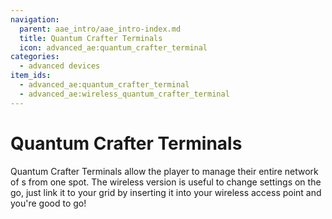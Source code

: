 ```yaml
---
navigation:
  parent: aae_intro/aae_intro-index.md
  title: Quantum Crafter Terminals
  icon: advanced_ae:quantum_crafter_terminal
categories:
  - advanced devices
item_ids:
  - advanced_ae:quantum_crafter_terminal
  - advanced_ae:wireless_quantum_crafter_terminal
---
```


# Quantum Crafter Terminals

<Row gap="20">
<ItemImage id="advanced_ae:quantum_crafter_terminal" scale="4"></ItemImage>
<ItemImage id="advanced_ae:wireless_quantum_crafter_terminal" scale="4"></ItemImage>
</Row>

Quantum Crafter Terminals allow the player to manage their entire network of <ItemLink id="advanced_ae:quantum_crafter"/>s
from one spot. The wireless version is useful to change settings on the go, just link it to your grid by inserting it into
your wireless access point and you're good to go!

<Row gap="20">
<RecipeFor id="advanced_ae:quantum_crafter_terminal" />
<RecipeFor id="advanced_ae:wireless_quantum_crafter_terminal" />
</Row>